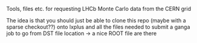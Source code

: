 Tools, files etc. for requesting LHCb Monte Carlo data from the CERN grid

The idea is that you should just be able to clone this repo (maybe with a sparse checkout??) onto lxplus
and all the files needed to submit a ganga job to go from DST file location -> a nice ROOT file are there


